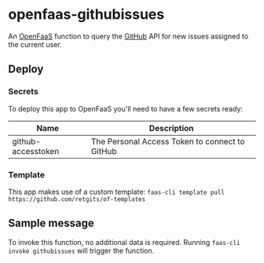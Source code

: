 # openfaas-githubissues

An [OpenFaaS](https://openfaas.com) function to query the [GitHub](https://github.com) API for new issues assigned to the current user.

## Deploy

### Secrets

To deploy this app to OpenFaaS you'll need to have a few secrets ready:

| Name               | Description                                    |
|--------------------|------------------------------------------------|
| github-accesstoken | The Personal Access Token to connect to GitHub |

### Template

This app makes use of a custom template: `faas-cli template pull https://github.com/retgits/of-templates`

## Sample message

To invoke this function, no additional data is required. Running `faas-cli invoke githubissues` will trigger the function.